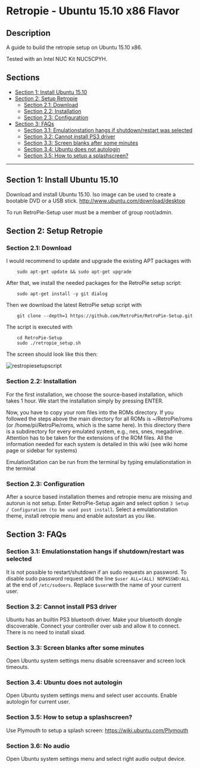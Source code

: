 # Retropie - Ubuntu 15.10 x86 Flavor

## Description

A guide to build the retropie setup on Ubuntu 15.10 x86. 

Tested with an Intel NUC Kit NUC5CPYH.

## Sections

  - [Section 1: Install Ubuntu 15.10](#section-1-install-ubuntu)
  - [Section 2: Setup Retropie](#section-2-install-retropie)
    - [Section 2.1: Download](#21-download)
    - [Section 2.2: Installation](#22-installation)
    - [Section 2.3: Configuration](#23-configuration)
  - [Section 3: FAQs](#section-3-faq)
    - [Section 3.1: Emulationstation hangs if shutdown/restart was selected](#31-hang)
    - [Section 3.2: Cannot install PS3 driver](#32-ps3)  
    - [Section 3.3: Screen blanks after some minutes](#33-configuration)
    - [Section 3.4: Ubuntu does not autologin](#34-autologin)
    - [Section 3.5: How to setup a splashscreen?](#35-splashscreen)

***

## Section 1: Install Ubuntu 15.10
    
Download and install Ubuntu 15.10. Iso image can be used to create a bootable DVD or a USB stick.
http://www.ubuntu.com/download/desktop

To run RetroPie-Setup user must be a member of group root/admin.

## Section 2: Setup Retropie

### Section 2.1: Download
    
I would recommend to update and upgrade the existing APT packages with
```
    sudo apt-get update && sudo apt-get upgrade
```
After that, we install the needed packages for the RetroPie setup script:
```
    sudo apt-get install -y git dialog
```
Then we download the latest RetroPie setup script with
```
    git clone --depth=1 https://github.com/RetroPie/RetroPie-Setup.git
```
The script is executed with
```
    cd RetroPie-Setup
    sudo ./retropie_setup.sh
```
The screen should look like this then:

![restropiesetupscript](https://cloud.githubusercontent.com/assets/10035308/10266202/c39fd7e0-6a10-11e5-80b1-74b642fe8441.png)

### Section 2.2: Installation

For the first installation, we choose the source-based installation, which takes 1 hour. We start the installation simply by pressing ENTER.

Now, you have to copy your rom files into the ROMs directory. If you followed the steps above the main directory for all ROMs is ~/RetroPie/roms (or /home/pi/RetroPie/roms, which is the same here). In this directory there is a subdirectory for every emulated system, e.g., nes, snes, megadrive. Attention has to be taken for the extensions of the ROM files. All the information needed for each system is detailed in this wiki (see wiki home page or sidebar for systems)

EmulationStation can be run from the terminal by typing emulationstation in the terminal

### Section 2.3: Configuration

After a source based installation themes and retropie menu are missing and autorun is not setup. Enter RetroPie-Setup again and select option `3 Setup / Configuration (to be used post install`. Select a emulationstation theme, install retropie menu and enable autostart as you like.

## Section 3: FAQs

### Section 3.1: Emulationstation hangs if shutdown/restart was selected

It is not possible to restart/shutdown if an sudo requests an password. To disable sudo password request add the line `$user ALL=(ALL) NOPASSWD:ALL` at the end of `/etc/sudoers`. Replace `$user`with the name of your current user.

### Section 3.2: Cannot install PS3 driver

Ubuntu has an builtin PS3 bluetooth driver. Make your bluetooth dongle discoverable. Connect your controller over usb and allow it to connect. There is no need to install sixad. 

### Section 3.3: Screen blanks after some minutes

Open Ubuntu system settings menu disable screensaver and screen lock timeouts.  

### Section 3.4: Ubuntu does not autologin

Open Ubuntu system settings menu and select user accounts. Enable autologin for current user.    

### Section 3.5: How to setup a splashscreen?

Use Plymouth to setup a splash screen:
https://wiki.ubuntu.com/Plymouth

### Section 3.6: No audio

Open Ubuntu system settings menu and select right audio output device.  